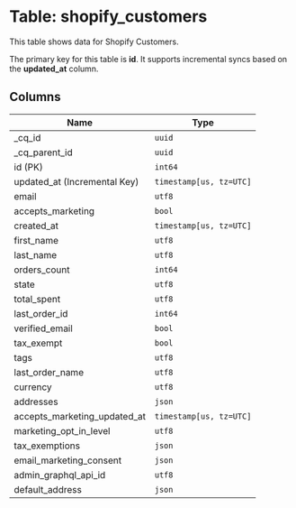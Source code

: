 # Table: shopify_customers

This table shows data for Shopify Customers.

The primary key for this table is **id**.
It supports incremental syncs based on the **updated_at** column.

## Columns

| Name          | Type          |
| ------------- | ------------- |
|_cq_id|`uuid`|
|_cq_parent_id|`uuid`|
|id (PK)|`int64`|
|updated_at (Incremental Key)|`timestamp[us, tz=UTC]`|
|email|`utf8`|
|accepts_marketing|`bool`|
|created_at|`timestamp[us, tz=UTC]`|
|first_name|`utf8`|
|last_name|`utf8`|
|orders_count|`int64`|
|state|`utf8`|
|total_spent|`utf8`|
|last_order_id|`int64`|
|verified_email|`bool`|
|tax_exempt|`bool`|
|tags|`utf8`|
|last_order_name|`utf8`|
|currency|`utf8`|
|addresses|`json`|
|accepts_marketing_updated_at|`timestamp[us, tz=UTC]`|
|marketing_opt_in_level|`utf8`|
|tax_exemptions|`json`|
|email_marketing_consent|`json`|
|admin_graphql_api_id|`utf8`|
|default_address|`json`|